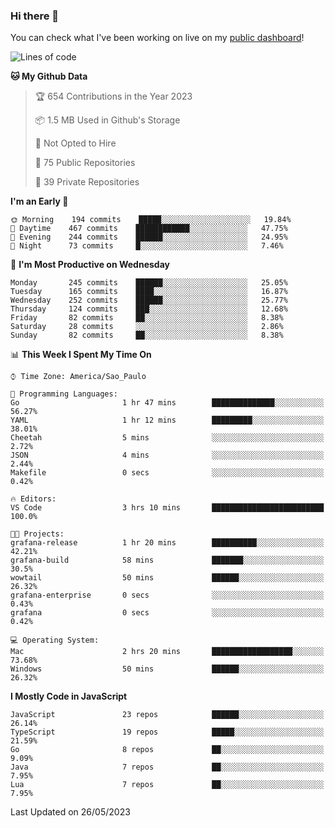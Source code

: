 ### Hi there 👋

<!--
**guicaulada/guicaulada** is a ✨ _special_ ✨ repository because its `README.md` (this file) appears on your GitHub profile.

Here are some ideas to get you started:

- 🔭 I’m currently working on ...
- 🌱 I’m currently learning ...
- 👯 I’m looking to collaborate on ...
- 🤔 I’m looking for help with ...
- 💬 Ask me about ...
- 📫 How to reach me: ...
- 😄 Pronouns: ...
- ⚡ Fun fact: ...
-->

You can check what I've been working on live on my [public dashboard](https://guicaulada.grafana.net/public-dashboards/7b7f644500ec4e6cb5d7a4e7b5ed0dab)!

<!--START_SECTION:waka-->
![Lines of code](https://img.shields.io/badge/From%20Hello%20World%20I%27ve%20Written-11.0%20million%20lines%20of%20code-blue)

**🐱 My Github Data** 

> 🏆 654 Contributions in the Year 2023
 > 
> 📦 1.5 MB Used in Github's Storage 
 > 
> 🚫 Not Opted to Hire
 > 
> 📜 75 Public Repositories 
 > 
> 🔑 39 Private Repositories  
 > 
**I'm an Early 🐤** 

```text
🌞 Morning    194 commits    █████░░░░░░░░░░░░░░░░░░░░   19.84% 
🌆 Daytime    467 commits    ████████████░░░░░░░░░░░░░   47.75% 
🌃 Evening    244 commits    ██████░░░░░░░░░░░░░░░░░░░   24.95% 
🌙 Night      73 commits     █░░░░░░░░░░░░░░░░░░░░░░░░   7.46%

```
📅 **I'm Most Productive on Wednesday** 

```text
Monday       245 commits    ██████░░░░░░░░░░░░░░░░░░░   25.05% 
Tuesday      165 commits    ████░░░░░░░░░░░░░░░░░░░░░   16.87% 
Wednesday    252 commits    ██████░░░░░░░░░░░░░░░░░░░   25.77% 
Thursday     124 commits    ███░░░░░░░░░░░░░░░░░░░░░░   12.68% 
Friday       82 commits     ██░░░░░░░░░░░░░░░░░░░░░░░   8.38% 
Saturday     28 commits     ░░░░░░░░░░░░░░░░░░░░░░░░░   2.86% 
Sunday       82 commits     ██░░░░░░░░░░░░░░░░░░░░░░░   8.38%

```


📊 **This Week I Spent My Time On** 

```text
⌚︎ Time Zone: America/Sao_Paulo

💬 Programming Languages: 
Go                       1 hr 47 mins        ██████████████░░░░░░░░░░░   56.27% 
YAML                     1 hr 12 mins        █████████░░░░░░░░░░░░░░░░   38.01% 
Cheetah                  5 mins              ░░░░░░░░░░░░░░░░░░░░░░░░░   2.72% 
JSON                     4 mins              ░░░░░░░░░░░░░░░░░░░░░░░░░   2.44% 
Makefile                 0 secs              ░░░░░░░░░░░░░░░░░░░░░░░░░   0.42%

🔥 Editors: 
VS Code                  3 hrs 10 mins       █████████████████████████   100.0%

🐱‍💻 Projects: 
grafana-release          1 hr 20 mins        ██████████░░░░░░░░░░░░░░░   42.21% 
grafana-build            58 mins             ███████░░░░░░░░░░░░░░░░░░   30.5% 
wowtail                  50 mins             ██████░░░░░░░░░░░░░░░░░░░   26.32% 
grafana-enterprise       0 secs              ░░░░░░░░░░░░░░░░░░░░░░░░░   0.43% 
grafana                  0 secs              ░░░░░░░░░░░░░░░░░░░░░░░░░   0.42%

💻 Operating System: 
Mac                      2 hrs 20 mins       ██████████████████░░░░░░░   73.68% 
Windows                  50 mins             ██████░░░░░░░░░░░░░░░░░░░   26.32%

```

**I Mostly Code in JavaScript** 

```text
JavaScript               23 repos            ██████░░░░░░░░░░░░░░░░░░░   26.14% 
TypeScript               19 repos            █████░░░░░░░░░░░░░░░░░░░░   21.59% 
Go                       8 repos             ██░░░░░░░░░░░░░░░░░░░░░░░   9.09% 
Java                     7 repos             ██░░░░░░░░░░░░░░░░░░░░░░░   7.95% 
Lua                      7 repos             ██░░░░░░░░░░░░░░░░░░░░░░░   7.95%

```



 Last Updated on 26/05/2023
<!--END_SECTION:waka-->
